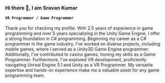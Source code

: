 ### Hi there 👋, I am Sravan Kumar
**`VR Programmer / Game Programmer`**<br>
<br>
Thank you for checking my profile.
With 2.5 years of experience in game programming and over 5 years specializing in the Unity Game Engine, I offer a strong foundation in C# programming. Beginning my career as a C# programmer in the game industry, I've worked on diverse projects, including mobile games, where I served as a Unity3D Game Engine programmer. Additionally, I've contributed to casino games, honing my skills as a Game Programmer. Furthermore, I've explored VR development, proficiently navigating Unreal Engine 5.1 and Unity as a VR Programmer. My versatile expertise and hands-on experience make me a valuable asset for any game programming team.
<!--
## Skills and Technologies
**`Game Programming Patterns`**
**`Object Oriented Programming`**
**`Code commenting and documentation`**
**`Debugging and solving bugs`**
**`Unity, C#`**
**`Unreal Engine, C++`**



## Work Experience

 Jul 2023 - Aug 2023 VR Programmer<br>
 Quiet Forces · Contract<br>
- Developed text-to-speech using AWS Polly.
- Implemented conversation between two characters with male and female voices.

Dec 2022 - Apr 2023 VR Programmer<br>
Awen · Internship<br>
London, England, United Kingdom · On-site<br>
- Collaborating with artists and designers to develop Unity and Unreal game engine game components.
- Written code documentation and met deadlines before playtest day.
- Deploying builds to VR headsets such as Oculus Quest 2, and HTC Vive Focus 3.

Dec 2019 - Apr 2021 Junior Game Programmer <br>
Gameshastra · Full-time<br>
- Written clean and maintainable code with comments following the client’s architecture with their coding standards.
- Fixing bugs, maintaining the game stability, and resolving issues in the pipeline.
- Added Local network support for casino machines using the client’s plugin.

May 2019 - Nov 2019 Game Programmer <br>
Gameshastra · Internship
- Worked in a team to develop mini-games using Unity Assets, adapting changes to the games weekly.
- Prototyping new tools and features by following game design documentation.
- Built mobile games for Play Store and App Store to test the performance of the games as prototype versions for the clients.

## Professional Projects
[<img src="https://github.com/SravanKairamkonda/sravankairamkonda/blob/main/Spin%20N%20Roll.jpg?raw=true" width="320" height="180">](https://play.google.com/store/apps/details?id=com.hungamagamestudio.bb&pli=1)


## Education
Sep 2021 - Sep 2022 Goldsmiths, University of London<br>
Master of Science - MS, Computer Games and Programming Skills<br>
Electives are Approaches to Play, Mathematics and Graphics for Games, and Programming for Game Engines.

2017 - 2019 Bharathiar University<br>
Master's degree, Computer Games and Programming Skills<br>
Electives are Game Design Challenges, Level Designing, Character Design, and Advanced Character.<br>

# Daily routine
- I’m currently working on a causal game Try Your Luck which is pinned below
- I am playing It Takes Two, It is fun to play and explore the level design and mini-games in it.
-->

<!--
**SravanKairamkonda/sravankairamkonda** is a ✨ _special_ ✨ repository because its `README.md` (this file) appears on your GitHub profile.

Here are some ideas to get you started:


- 🌱 I’m currently learning ...
- 👯 I’m looking to collaborate on ...
- 🤔 I’m looking for help with ...
- 💬 Ask me about ...
- 📫 How to reach me: ...
- 😄 Pronouns: ...
- ⚡ Fun fact: ...
-->
